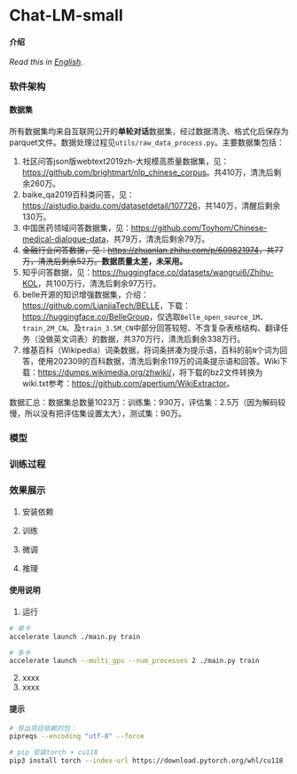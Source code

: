 # Chat-LM-small

#### 介绍
*Read this in [English](README.en.md).*

### 软件架构
#### 数据集
所有数据集均来自互联网公开的**单轮对话**数据集，经过数据清洗、格式化后保存为parquet文件。数据处理过程见`utils/raw_data_process.py`。主要数据集包括： 

1. 社区问答json版webtext2019zh-大规模高质量数据集，见：<https://github.com/brightmart/nlp_chinese_corpus>。共410万，清洗后剩余260万。
2. baike_qa2019百科类问答，见：<https://aistudio.baidu.com/datasetdetail/107726>，共140万，清醒后剩余130万。
3. 中国医药领域问答数据集，见：<https://github.com/Toyhom/Chinese-medical-dialogue-data>，共79万，清洗后剩余79万。
4. ~~金融行业问答数据，见：<https://zhuanlan.zhihu.com/p/609821974>，共77万，清洗后剩余52万。~~**数据质量太差，未采用。**
5. 知乎问答数据，见：<https://huggingface.co/datasets/wangrui6/Zhihu-KOL>，共100万行，清洗后剩余97万行。
6. belle开源的知识增强数据集，介绍：<https://github.com/LianjiaTech/BELLE>，下载：<https://huggingface.co/BelleGroup>，仅选取`Belle_open_source_1M`、`train_2M_CN`、及`train_3.5M_CN`中部分回答较短、不含复杂表格结构、翻译任务（没做英文词表）的数据，共370万行，清洗后剩余338万行。
7. 维基百科（Wikipedia）词条数据，将词条拼凑为提示语，百科的前`N`个词为回答，使用202309的百科数据，清洗后剩余119万的词条提示语和回答。Wiki下载：<https://dumps.wikimedia.org/zhwiki/>，将下载的bz2文件转换为wiki.txt参考：<https://github.com/apertium/WikiExtractor>。 

数据汇总：数据集总数量1023万：训练集：930万，评估集：2.5万（因为解码较慢，所以没有把评估集设置太大），测试集：90万。 

### 模型


### 训练过程


### 效果展示



1.  安装依赖
    
2.  训练

3.  微调
    
4.  推理

#### 使用说明

1.  运行
``` bash
# 单卡
accelerate launch ./main.py train

# 多卡
accelerate launch --multi_gpu --num_processes 2 ./main.py train
```
   
2.  xxxx
3.  xxxx


#### 提示

```bash
# 导出项目依赖的包：
pipreqs --encoding "utf-8" --force

# pip 安装torch + cu118
pip3 install torch --index-url https://download.pytorch.org/whl/cu118
```

